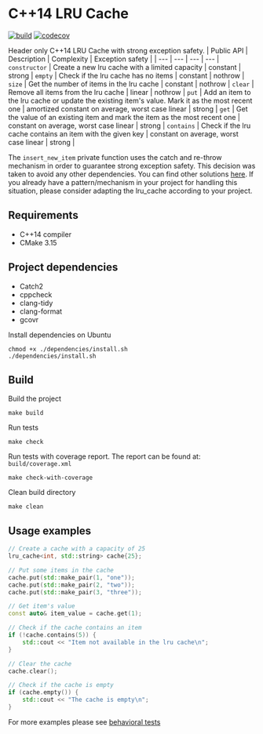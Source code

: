 # C++14 LRU Cache
[![build](https://github.com/gabriel-bjg/cpp-lru-cache/workflows/Makefile%20build/badge.svg)](https://github.com/gabriel-bjg/cpp-lru-cache/actions/workflows/build_make.yml)
[![codecov](https://codecov.io/gh/gabriel-bjg/cpp-lru-cache/branch/main/graph/badge.svg?token=PA4DL4FXUE)](https://codecov.io/gh/gabriel-bjg/cpp-lru-cache)

Header only C++14 LRU Cache with strong exception safety.
| Public API | Description | Complexity | Exception safety |
| --- | --- | --- | --- |
`constructor` | Create a new lru cache with a limited capacity | constant | strong |
`empty` | Check if the lru cache has no items | constant | nothrow |
`size` | Get the number of items in the lru cache | constant | nothrow |
`clear` | Remove all items from the lru cache | linear | nothrow |
`put` | Add an item to the lru cache or update the existing item's value. Mark it as the most recent one | amortized constant on average, worst case linear | strong |
`get` | Get the value of an existing item and mark the item as the most recent one | constant on average, worst case linear | strong |
`contains` | Check if the lru cache contains an item with the given key | constant on average, worst case linear | strong |

The `insert_new_item` private function uses the catch and re-throw mechanism in order to guarantee strong exception safety. This decision was taken to avoid any other dependencies. You can find other solutions [here](https://www.drdobbs.com/cpp/generic-change-the-way-you-write-excepti/184403758). If you already have a pattern/mechanism in your project for handling this situation, please consider adapting the lru_cache according to your project.

## Requirements
* C++14 compiler
* CMake 3.15

## Project dependencies
* Catch2
* cppcheck
* clang-tidy
* clang-format
* gcovr

Install dependencies on Ubuntu
```
chmod +x ./dependencies/install.sh 
./dependencies/install.sh
```

## Build
Build the project
```
make build
```

Run tests
```
make check
```

Run tests with coverage report. The report can be found at: `build/coverage.xml`
```
make check-with-coverage
```

Clean build directory
```
make clean
```

## Usage examples
```c++
// Create a cache with a capacity of 25
lru_cache<int, std::string> cache{25};

// Put some items in the cache
cache.put(std::make_pair(1, "one"));
cache.put(std::make_pair(2, "two"));
cache.put(std::make_pair(3, "three"));

// Get item's value
const auto& item_value = cache.get(1);

// Check if the cache contains an item
if (!cache.contains(5)) {
    std::cout << "Item not available in the lru cache\n";
}

// Clear the cache
cache.clear();

// Check if the cache is empty
if (cache.empty()) {
    std::cout << "The cache is empty\n";
}
```

For more examples please see [behavioral tests](./test/lru_cache_tests.cpp)

